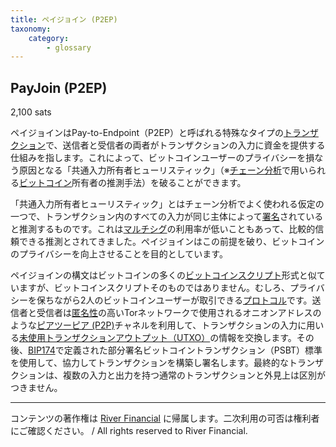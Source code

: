 ```yaml
---
title: ペイジョイン (P2EP)
taxonomy:
    category:
        - glossary
---
```


## PayJoin (P2EP)
2,100 sats

ペイジョインはPay-to-Endpoint（P2EP）と呼ばれる特殊なタイプの[トランザクション](http://lostinbitcoin.jp.testrs.jp/staging/glossary/transaction/)で、送信者と受信者の両者がトランザクションの入力に資金を提供する仕組みを指します。これによって、ビットコインユーザーのプライバシーを損なう原因となる「共通入力所有者ヒューリスティック」（※[チェーン分析](http://lostinbitcoin.jp.testrs.jp/staging/glossary/chain_analysis/)で用いられる[ビットコイン](http://lostinbitcoin.jp.testrs.jp/staging/glossary/bitcoin/)所有者の推測手法）を破ることができます。

「共通入力所有者ヒューリスティック」とはチェーン分析でよく使われる仮定の一つで、トランザクション内のすべての入力が同じ主体によって[署名](http://lostinbitcoin.jp.testrs.jp/staging/glossary/signature/)されていると推測するものです。これは[マルチシグ](http://lostinbitcoin.jp.testrs.jp/staging/glossary/multisig/)の利用率が低いこともあって、比較的信頼できる推測とされてきました。ペイジョインはこの前提を破り、ビットコインのプライバシーを向上させることを目的としています。

ペイジョインの構文はビットコインの多くの[ビットコインスクリプト](http://lostinbitcoin.jp.testrs.jp/staging/glossary/bitcoin_script/)形式と似ていますが、ビットコインスクリプトそのものではありません。むしろ、プライバシーを保ちながら2人のビットコインユーザーが取引できる[プロトコル](http://lostinbitcoin.jp.testrs.jp/staging/glossary/protocol/)です。送信者と受信者は[匿名性](http://lostinbitcoin.jp.testrs.jp/staging/glossary/anonymity/)の高いTorネットワークで使用されるオニオンアドレスのような[ピアツーピア (P2P)](http://lostinbitcoin.jp.testrs.jp/staging/glossary/p2p/)チャネルを利用して、トランザクションの入力に用いる[未使用トランザクションアウトプット（UTXO）](http://lostinbitcoin.jp.testrs.jp/staging/glossary/utxo/)の情報を交換します。その後、[BIP174](http://lostinbitcoin.jp.testrs.jp/staging/glossary/bip174/)で定義された部分署名ビットコイントランザクション（PSBT）標準を使用して、協力してトランザクションを構築し署名します。最終的なトランザクションは、複数の入力と出力を持つ通常のトランザクションと外見上は区別がつきません。

---
コンテンツの著作権は [River Financial](https://river.com/) に帰属します。二次利用の可否は権利者にご確認ください。 / All rights reserved to River Financial.
